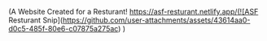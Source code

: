 (A Website Created for a Resturant! https://asf-resturant.netlify.app/(![ASF Resturant Snip](https://github.com/user-attachments/assets/43614aa0-d0c5-485f-80e6-c07875a275ac)
)
